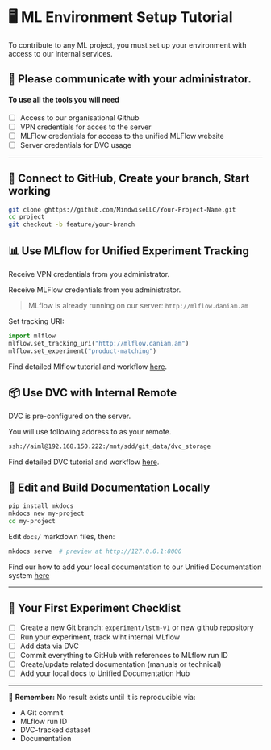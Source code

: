 # 🖥️ ML Environment Setup Tutorial

To contribute to any ML project, you must set up your environment with access to our internal services.

## 📢 Please communicate with your administrator. 
#### To use all the tools you will need 

* [ ] Access to our organisational Github
* [ ] VPN credentials for acces to the server
* [ ] MLFlow credentials for access to the unified MLFlow website
* [ ] Server credentials for DVC usage

---

##  🔗 Connect to GitHub, Create your branch, Start working

```bash
git clone ghttps://github.com/MindwiseLLC/Your-Project-Name.git
cd project
git checkout -b feature/your-branch
```


##  📊 Use MLflow for Unified Experiment Tracking

Receive VPN credentials from you administrator. 

Receive MLFlow credentials from you administrator. 

> MLflow is already running on our server: `http://mlflow.daniam.am`

Set tracking URI:

```python
import mlflow
mlflow.set_tracking_uri("http://mlflow.daniam.am")
mlflow.set_experiment("product-matching")
```

Find detailed Mlflow tutorial and workflow [here](./mlflow-guide.md).

## 📦 Use DVC with Internal Remote

DVC is pre-configured on the server. 

You will use following address to as your remote.


```bash
ssh://aiml@192.168.150.222:/mnt/sdd/git_data/dvc_storage
```

Find detailed DVC tutorial and workflow [here](./dvc-guide.md).

## 🧾 Edit and Build Documentation Locally

```bash
pip install mkdocs
mkdocs new my-project 
cd my-project
```

Edit `docs/` markdown files, then:

```bash
mkdocs serve  # preview at http://127.0.0.1:8000
```

Find our how to add your local documentation to our Unified Documentation system [here](./mkdocs-guide.md)


---

## 🧪 Your First Experiment Checklist

* [ ] Create a new Git branch: `experiment/lstm-v1` or new github repository
* [ ] Run your experiment, track wiht internal MLflow 
* [ ] Add data via DVC
* [ ] Commit everything to GitHub with references to MLflow run ID
* [ ] Create/update related documentation (manuals or technical)
* [ ] Add your local docs to Unified Documentation Hub

---

📌 **Remember:** No result exists until it is reproducible via:

* A Git commit
* MLflow run ID
* DVC-tracked dataset 
* Documentation

